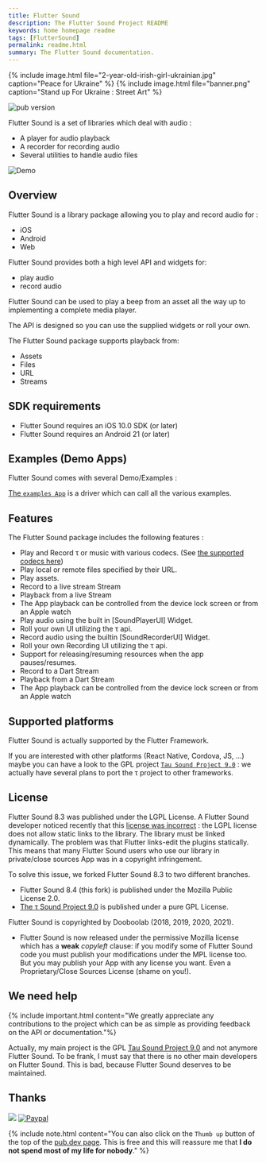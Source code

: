 ```yaml
---
title: Flutter Sound
description: The Flutter Sound Project README
keywords: home homepage readme
tags: [FlutterSound]
permalink: readme.html
summary: The Flutter Sound documentation.
---
```


{% include image.html file="2-year-old-irish-girl-ukrainian.jpg"  caption="Peace for Ukraine" %}
{% include image.html file="banner.png"  caption="Stand up For Ukraine : Street Art" %}

![pub version](https://img.shields.io/pub/v/flutter_sound.svg?style=flat-square)

Flutter Sound is a set of libraries which deal with audio :

- A player for audio playback
- A recorder for recording audio
- Several utilities to handle audio files

![Demo](https://user-images.githubusercontent.com/27461460/77531555-77c9ec00-6ed6-11ea-9813-320f943b08cc.gif)

## Overview

Flutter Sound is a library package allowing you to play and record audio for :

* iOS
* Android
* Web

Flutter Sound provides both a high level API and widgets for:

* play audio
* record audio

Flutter Sound can be used to play a beep from an asset all the way up to implementing a complete media player.

The API is designed so you can use the supplied widgets or roll your own.

The Flutter Sound package supports playback from:

* Assets
* Files
* URL
* Streams

## SDK requirements

* Flutter Sound requires an iOS 10.0 SDK \(or later\)
* Flutter Sound requires an Android 21 \(or later\)

## Examples \(Demo Apps\)

Flutter Sound comes with several Demo/Examples :

[The `examples App`](https://github.com/dooboolab/flutter_sound/blob/master/flutter_sound/example/lib/main.dart) is a driver which can call all the various examples.

## Features

The Flutter Sound package includes the following features :

* Play and Record τ or music with various codecs. \(See [the supported codecs here](guides_codec.html)\)
* Play local or remote files specified by their URL.
* Play assets.
* Record to a live stream Stream
* Playback from a live Stream
* The App playback can be controlled from the device lock screen or from an Apple watch
* Play audio using the built in \[SoundPlayerUI\] Widget.
* Roll your own UI utilizing the τ api.
* Record audio using the builtin \[SoundRecorderUI\] Widget.
* Roll your own Recording UI utilizing the τ api.
* Support for releasing/resuming resources when the app pauses/resumes.
* Record to a Dart Stream
* Playback from a Dart Stream
* The App playback can be controlled from the device lock screen or from an Apple watch

## Supported platforms

Flutter Sound is actually supported by the Flutter Framework.

If you are interested with other platforms (React Native, Cordova, JS, ...) maybe you can have a look to the GPL project [`Tau Sound Project 9.0`](https://tau.canardoux.xyz/readme.html) : we actually have several plans to port the τ project to other frameworks.

## License

Flutter Sound 8.3 was published under the LGPL License.
A Flutter Sound developer noticed recently that this [license was incorrect](https://github.com/canardoux/tau/issues/696) :
the LGPL license does not allow static links to the library. The library must be linked dynamically.
The problem was that Flutter links-edit the plugins statically. This means that many Flutter Sound users who
use our library in private/close sources App was in a copyright infringement.

To solve this issue, we forked Flutter Sound 8.3 to two different branches.

* Flutter Sound 8.4 (this fork) is published under the Mozilla Public License 2.0.
* [The τ Sound Project 9.0](https://pub.dev/packages/tau_sound) is published under a pure GPL License.

Flutter Sound is copyrighted by Dooboolab (2018, 2019, 2020, 2021).

* Flutter Sound is now released under the permissive Mozilla license which has a **weak** *copyleft* clause: if you modify some of Flutter Sound code you must publish your modifications under the MPL license too. But you may publish your App with any license you want. Even a Proprietary/Close Sources License (shame on you!).

## We need help

{% include important.html content="We greatly appreciate any contributions to the project which can be as simple as providing feedback on the API or documentation."%}

Actually, my main project is the GPL [Tau Sound Project 9.0](https://tau.canardoux.xyz/readme.html) and not anymore Flutter Sound. To be frank, I must say that there is no other main developers on Flutter Sound. This is bad, because Flutter Sound deserves to be maintained.

## Thanks

<a href="https://www.buymeacoffee.com/larpoux"><img src="https://img.buymeacoffee.com/button-api/?text=Buy me a coffee&emoji=💛&slug=larpoux&button_colour=5F7FFF&font_colour=ffffff&font_family=Cookie&outline_colour=000000&coffee_colour=FFDD00"></a>
[![Paypal](https://www.paypalobjects.com/webstatic/mktg/Logo/pp-logo-100px.png)](https://paypal.me/thetauproject?locale.x=fr_FR)

{% include note.html content="You can also click on the `Thumb up` button of the top of the [pub.dev page](https://pub.dev/packages/flutter_sound).
This is free and this will reassure me that **I do not spend most of my life for nobody**." %}

<script data-name="BMC-Widget" src="http://cdnjs.buymeacoffee.com/1.0.0/widget.prod.min.js" data-id="larpoux" data-description="Support me on Buy me a coffee!" data-message="Thank you for visiting. You can now buy me a coffee!" data-color="#5F7FFF" data-position="Right" data-x_margin="18" data-y_margin="18"></script>

